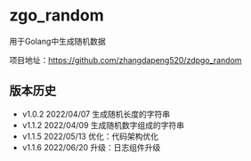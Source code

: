 # zgo_random

用于Golang中生成随机数据

项目地址：https://github.com/zhangdapeng520/zdpgo_random

## 版本历史

- v1.0.2 2022/04/07 生成随机长度的字符串
- v1.1.2 2022/04/09 生成随机数字组成的字符串
- v1.1.5 2022/05/13 优化：代码架构优化
- v1.1.6 2022/06/20 升级：日志组件升级
